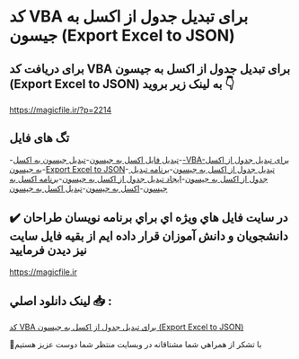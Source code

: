 # کد VBA برای تبدیل جدول از اکسل به جیسون (Export Excel to JSON)

## برای دریافت کد VBA برای تبدیل جدول از اکسل به جیسون (Export Excel to JSON) به لینک زیر بروید 👇

https://magicfile.ir/?p=2214

## تگ های فایل

-[تبدیل فایل اکسل به جیسون](https://magicfile.ir/product/%d8%a7%d8%b3%da%a9%d8%b1%db%8c%d9%be%d8%aa-vba-%d8%a8%d8%b1%d8%a7%db%8c-%d8%aa%d8%a8%d8%af%db%8c%d9%84-%d8%ac%d8%af%d9%88%d9%84-%d8%a7%d8%b2-%d8%a7%da%a9%d8%b3%d9%84-%d8%a8%d9%87-%d8%ac%db%8c%d8%b3%d9%88%d9%86/)-[تبدیل جیسون به اکسل](https://magicfile.ir/product/%d8%a7%d8%b3%da%a9%d8%b1%db%8c%d9%be%d8%aa-vba-%d8%a8%d8%b1%d8%a7%db%8c-%d8%aa%d8%a8%d8%af%db%8c%d9%84-%d8%ac%d8%af%d9%88%d9%84-%d8%a7%d8%b2-%d8%a7%da%a9%d8%b3%d9%84-%d8%a8%d9%87-%d8%ac%db%8c%d8%b3%d9%88%d9%86/)-[-VBA-برای تبدیل جدول از اکسل به جیسون](https://magicfile.ir/product/%d8%a7%d8%b3%da%a9%d8%b1%db%8c%d9%be%d8%aa-vba-%d8%a8%d8%b1%d8%a7%db%8c-%d8%aa%d8%a8%d8%af%db%8c%d9%84-%d8%ac%d8%af%d9%88%d9%84-%d8%a7%d8%b2-%d8%a7%da%a9%d8%b3%d9%84-%d8%a8%d9%87-%d8%ac%db%8c%d8%b3%d9%88%d9%86/)-[Export Excel to JSON](https://magicfile.ir/product/%d8%a7%d8%b3%da%a9%d8%b1%db%8c%d9%be%d8%aa-vba-%d8%a8%d8%b1%d8%a7%db%8c-%d8%aa%d8%a8%d8%af%db%8c%d9%84-%d8%ac%d8%af%d9%88%d9%84-%d8%a7%d8%b2-%d8%a7%da%a9%d8%b3%d9%84-%d8%a8%d9%87-%d8%ac%db%8c%d8%b3%d9%88%d9%86/)-[ تبدیل جدول از اکسل به جیسون](https://magicfile.ir/product/%d8%a7%d8%b3%da%a9%d8%b1%db%8c%d9%be%d8%aa-vba-%d8%a8%d8%b1%d8%a7%db%8c-%d8%aa%d8%a8%d8%af%db%8c%d9%84-%d8%ac%d8%af%d9%88%d9%84-%d8%a7%d8%b2-%d8%a7%da%a9%d8%b3%d9%84-%d8%a8%d9%87-%d8%ac%db%8c%d8%b3%d9%88%d9%86/)-[برنامه  تبدیل جدول از اکسل به جیسون](https://magicfile.ir/product/%d8%a7%d8%b3%da%a9%d8%b1%db%8c%d9%be%d8%aa-vba-%d8%a8%d8%b1%d8%a7%db%8c-%d8%aa%d8%a8%d8%af%db%8c%d9%84-%d8%ac%d8%af%d9%88%d9%84-%d8%a7%d8%b2-%d8%a7%da%a9%d8%b3%d9%84-%d8%a8%d9%87-%d8%ac%db%8c%d8%b3%d9%88%d9%86/)-[ایجاد  تبدیل جدول از اکسل به جیسون](https://magicfile.ir/product/%d8%a7%d8%b3%da%a9%d8%b1%db%8c%d9%be%d8%aa-vba-%d8%a8%d8%b1%d8%a7%db%8c-%d8%aa%d8%a8%d8%af%db%8c%d9%84-%d8%ac%d8%af%d9%88%d9%84-%d8%a7%d8%b2-%d8%a7%da%a9%d8%b3%d9%84-%d8%a8%d9%87-%d8%ac%db%8c%d8%b3%d9%88%d9%86/)-[برنامه اکسل به جیسون](https://magicfile.ir/product/%d8%a7%d8%b3%da%a9%d8%b1%db%8c%d9%be%d8%aa-vba-%d8%a8%d8%b1%d8%a7%db%8c-%d8%aa%d8%a8%d8%af%db%8c%d9%84-%d8%ac%d8%af%d9%88%d9%84-%d8%a7%d8%b2-%d8%a7%da%a9%d8%b3%d9%84-%d8%a8%d9%87-%d8%ac%db%8c%d8%b3%d9%88%d9%86/)-[اکسل به جیسون](https://magicfile.ir/product/%d8%a7%d8%b3%da%a9%d8%b1%db%8c%d9%be%d8%aa-vba-%d8%a8%d8%b1%d8%a7%db%8c-%d8%aa%d8%a8%d8%af%db%8c%d9%84-%d8%ac%d8%af%d9%88%d9%84-%d8%a7%d8%b2-%d8%a7%da%a9%d8%b3%d9%84-%d8%a8%d9%87-%d8%ac%db%8c%d8%b3%d9%88%d9%86/)-[تبدیل اکسل به جیسون](https://magicfile.ir/product/%d8%a7%d8%b3%da%a9%d8%b1%db%8c%d9%be%d8%aa-vba-%d8%a8%d8%b1%d8%a7%db%8c-%d8%aa%d8%a8%d8%af%db%8c%d9%84-%d8%ac%d8%af%d9%88%d9%84-%d8%a7%d8%b2-%d8%a7%da%a9%d8%b3%d9%84-%d8%a8%d9%87-%d8%ac%db%8c%d8%b3%d9%88%d9%86/)

## ✔️ در سايت فايل هاي ويژه اي براي برنامه نويسان طراحان دانشجويان و دانش آموزان قرار داده ايم از بقيه فايل سايت نيز ديدن فرماييد

https://magicfile.ir


## لينک دانلود اصلي 📥 :

[کد VBA برای تبدیل جدول از اکسل به جیسون (Export Excel to JSON)](https://magicfile.ir/product/%d8%a7%d8%b3%da%a9%d8%b1%db%8c%d9%be%d8%aa-vba-%d8%a8%d8%b1%d8%a7%db%8c-%d8%aa%d8%a8%d8%af%db%8c%d9%84-%d8%ac%d8%af%d9%88%d9%84-%d8%a7%d8%b2-%d8%a7%da%a9%d8%b3%d9%84-%d8%a8%d9%87-%d8%ac%db%8c%d8%b3%d9%88%d9%86/) 


🙏با تشکر از همراهي شما مشتاقانه در وبسایت منتظر شما دوست عزیز هستیم


